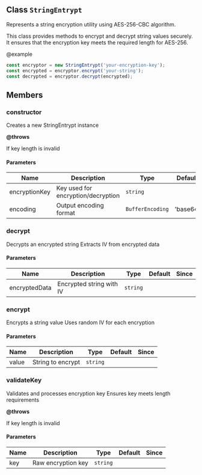 ## Class `StringEntrypt`
Represents a string encryption utility using AES-256-CBC algorithm.

This class provides methods to encrypt and decrypt string values securely.
It ensures that the encryption key meets the required length for AES-256.

@example 

```typescript
const encryptor = new StringEntrypt('your-encryption-key');
const encrypted = encryptor.encrypt('your-string');
const decrypted = encryptor.decrypt(encrypted);
```


## Members

### constructor
Creates a new StringEntrypt instance

**@throws** 

If key length is invalid


#### Parameters
| Name | Description | Type | Default | Since |
|------|------|---------|-------|------------|
|  encryptionKey  | Key used for encryption/decryption | `string` |  |  |
|  encoding  | Output encoding format | `BufferEncoding` | 'base64' |  |


### decrypt
Decrypts an encrypted string
Extracts IV from encrypted data


#### Parameters
| Name | Description | Type | Default | Since |
|------|------|---------|-------|------------|
|  encryptedData  | Encrypted string with IV | `string` |  |  |


### encrypt
Encrypts a string value
Uses random IV for each encryption


#### Parameters
| Name | Description | Type | Default | Since |
|------|------|---------|-------|------------|
|  value  | String to encrypt | `string` |  |  |


### validateKey
Validates and processes encryption key
Ensures key meets length requirements

**@throws** 

If key length is invalid


#### Parameters
| Name | Description | Type | Default | Since |
|------|------|---------|-------|------------|
|  key  | Raw encryption key | `string` |  |  |


